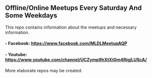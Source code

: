 ## Offline/Online Meetups Every Saturday And Some Weekdays

This repo contains information about the meetups and necessary information.

#### - Facebook: https://www.facebook.com/MLDLMeetupAQP
#### - Youtube: https://www.youtube.com/channel/UCZymp9hXtXiGm4RigjLUScA/

More elaborate repos may be created.
